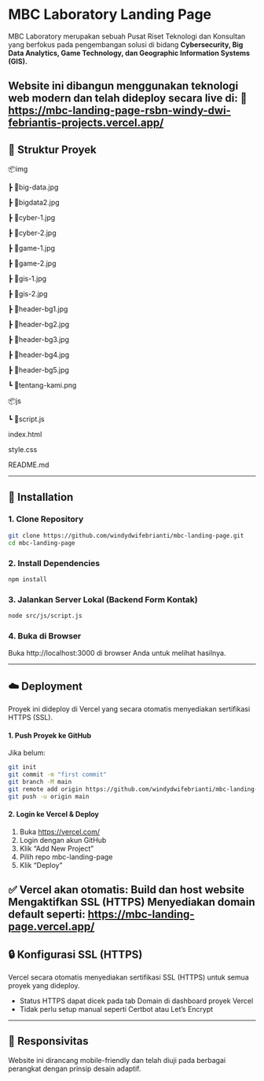 # MBC Laboratory Landing Page

MBC Laboratory merupakan sebuah Pusat Riset Teknologi dan Konsultan yang
berfokus pada pengembangan solusi di bidang **Cybersecurity, Big Data Analytics, Game Technology, dan Geographic Information Systems (GIS).**

Website ini dibangun menggunakan teknologi web modern dan telah dideploy secara live di:
🔗 https://mbc-landing-page-rsbn-windy-dwi-febriantis-projects.vercel.app/
---
## 📁 Struktur Proyek

📦img

 ┣ 📜big-data.jpg
 
 ┣ 📜bigdata2.jpg

 ┣ 📜cyber-1.jpg
 
 ┣ 📜cyber-2.jpg
 
 ┣ 📜game-1.jpg
 
 ┣ 📜game-2.jpg
 
 ┣ 📜gis-1.jpg
 
 ┣ 📜gis-2.jpg
 
 ┣ 📜header-bg1.jpg
 
 ┣ 📜header-bg2.jpg
 
 ┣ 📜header-bg3.jpg
 
 ┣ 📜header-bg4.jpg
 
 ┣ 📜header-bg5.jpg
 
 ┗ 📜tentang-kami.png
 
 📦js
 
 ┗ 📜script.js
 
 index.html
 
 style.css
 
 README.md
 
 ---
 ## 🚀 Installation

### 1. Clone Repository
```bash
git clone https://github.com/windydwifebrianti/mbc-landing-page.git
cd mbc-landing-page
```
### 2. Install Dependencies
```bash
npm install
```
### 3. Jalankan Server Lokal (Backend Form Kontak)
```bash
node src/js/script.js
```
### 4. Buka di Browser
Buka http://localhost:3000 di browser Anda untuk melihat hasilnya.

---

## ☁️ Deployment
Proyek ini dideploy di Vercel yang secara otomatis menyediakan sertifikasi HTTPS (SSL).
#### 1. Push Proyek ke GitHub
Jika belum:
```bash
git init
git commit -m "first commit"
git branch -M main
git remote add origin https://github.com/windydwifebrianti/mbc-landing-page.git
git push -u origin main
```
#### 2. Login ke Vercel & Deploy
1. Buka https://vercel.com/
2. Login dengan akun GitHub
3. Klik “Add New Project”
4. Pilih repo mbc-landing-page
5. Klik “Deploy”

✅ Vercel akan otomatis:
Build dan host website
Mengaktifkan SSL (HTTPS)
Menyediakan domain default seperti:
https://mbc-landing-page.vercel.app/
---
## 🔒 Konfigurasi SSL (HTTPS)
Vercel secara otomatis menyediakan sertifikasi SSL (HTTPS) untuk semua proyek yang dideploy.
- Status HTTPS dapat dicek pada tab Domain di dashboard proyek Vercel
- Tidak perlu setup manual seperti Certbot atau Let’s Encrypt
---
## 📱 Responsivitas
Website ini dirancang mobile-friendly dan telah diuji pada berbagai perangkat dengan prinsip desain adaptif.

